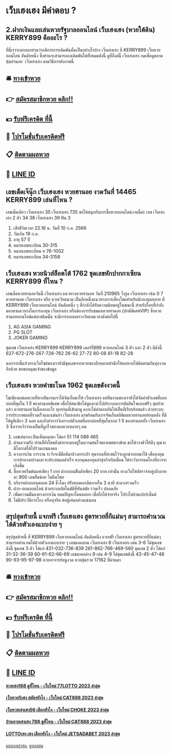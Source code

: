 # เว็บเฮงเฮง มีคำตอบ ?
## 2.ฝากเงินและเล่นหวยรัฐบาลออนไลน์ เว็บเฮงเฮง (หวยใต้ดิน) KERRY899 คืออะไร ?
ที่นี่เราจะมาบอกท่านว่ากติการการเดิมพันนั้นเป็นอย่างไรบ้าง เว็บเฮงเฮง ที่ KERRY899 เว็บหวยออนไลน์ อันดับหนึ่ง ซึ่งท่านจะสามารถลงเดิมพันได้ทั้งหมดดังนี้
ดูที่ลิ้งค์นี้ เว็บเฮงเฮง กดเพื่อดูตลาดหุ้นฮานอย  เว็บเฮงเฮง ตามวิธีการดังภาพนี้

## 🛎 [ทางเข้าหวย](https://bit.ly/3BG5bNw)
## 👉 [สมัครสมาชิกหวย คลิก!!](https://bit.ly/3BG5bNw)
## 💵 [รับฟรีเครดิต ที่นี้](https://bit.ly/3C3mvgS)
## 👑 [โปรโมชั่นรับเครดิตฟรี](https://bit.ly/3C3mvgS)
## 📋 [ติดตามผลหวย](https://bit.ly/3C3mvgS)
## 📱 [LINE ID](https://bit.ly/3C3mvgS)

## เลขเด็ดเจ๊นุ๊ก เว็บเฮงเฮง หวยฮานอย งวดวันที่ 14465 KERRY899 เล่นที่ไหน ?
เลขเม็ดเดียว เว็บเฮงเฮง 35 เว็บเฮงเฮง 735
ขอให้สนุกกับการซื้อหวยออนไลน์งวดนี้ค่ะ
เลข เว็บเฮงเฮง 2 ตัว 34 38 เว็บเฮงเฮง 39
ฟัน 3
1. เสียชีวิตเวลา 22.16 น. วันที่ 10 ก.ค. 2566
2. วันเกิด 19 ก.ค.
3. อายุ 57 ปี
4. หมายเลขทะเบียน 30-315
5. หมายเลขทะเบียน ท 76-1002
6. หมายเลขทะเบียน 34-3158

## เว็บเฮงเฮง หวยนิวส์ล็อตโต้ 1762 ชุดเลขหักปากกาเซียน KERRY899 ที่ไหน ?
เลขเด็ดหวยฮานอยวันนี้ เว็บเฮงเฮง แนวทางหวยฮานอย วันที่ 210965 วิ่งรูด เว็บเฮงเฮง เน้น 0 7
หวยฮานอย เว็บเฮงเฮง หรือ หวยเวียดนาม เป็นอีกหนึ่งแนวทางการเสี่ยงโชคสำหรับนักลงทุนหลาย ที่ KERRY899 เว็บหวยออนไลน์ อันดับหนึ่ง ๆ ที่กำลังได้รับความนิยมอยู่ในขณะนี้ สำหรับใครที่กำลังมองหาแนวทางในการลงทุน เว็บเฮงเฮง หรือต้องการรับชมผลหวยฮานอย (ปกติพิเศษVIP) ซึ่งหวยฮานอยออนไลน์แต่ละชนิดนั้น จะมีการออกผลรางวัลตามเวลาดังต่อไปนี้
1. AG ASIA GAMING
2. PG SLOT
3. JOKER GAMING

ชุดเลข เว็บเฮงเฮง KERRY899 KERRY899 เคอร์รี่899 หวยออนไลน์ 3 ตัว และ 2 ตัว มีดังนี้
627-672-276-267-726-762
26-62
27-72
80-08
81-18
82-28

นอกจากนี้แล้วทางเว็บไซต์ของเรายังมีชุดเลขจากหวยซองอีกหลายสำนักให้คอหวยได้ติดตามกันทุกงวดอีกด้วย
ขอขอบคุณเจ้าของข้อมูล

## เว็บเฮงเฮง หวยคำชะโนด 1962 ชุดเลขดังงวดนี้
ไม่เพียงแค่ผลหวยที่ทางทีมงานเราได้จัดเก็บมาให้ เว็บเฮงเฮง แต่ทีมงานของเรายังได้จัดทำตัวเลขที่ออกบ่อยที่สุดใน 1 ปี ของฮานอยพิเศษ เพื่อให้สมาชิกได้ดูและนำไปประกอบการตัดสินใจแบบฟรีๆ
สุดท้ายแล้ว หวยฮานอยวันนี้ออกอะไร ทุกท่านที่เข้ามาดู คงจะได้คำตอบกันไปเป็นที่เรียบร้อยแล้ว ด้วยระบบการประกาศผลที่รวดเร็วและแม่นยำ เว็บเฮงเฮง มาพร้อมกับการจัดเก็บสถิติผลหวยฮานอยย้อนหลัง ที่มีให้ดูทีเดียว 3 นอย และยังทำการวิเคราะห์ตัวเลขที่ออกบ่อยที่สุดในรอบ 1 ปี ของฮานอยทั้ง เว็บเฮงเฮง 3 ซึ่งเราหวังว่าคงเป็นที่ถูกใจของคอหวยหลายๆ คน
1. เลขเด่นรอง ฝันเห็นแมงดา ได้แก่ 51 114 089 465
2. ด้านความรัก ท่านที่ยังโสดยังม่ายจะตกอยู่ในความสนใจของเพศตรงข้าม ขอให้วางตัวให้ดีๆ คุณจะมีโอกาสได้ไปร่วมงานมงคล
3. ดวงการเงิน การงาน ระวังจะมีมือดีมาล้วงกระเป๋า ทุนรอนที่สะสมไว้จะถูกนำออกมาใช้ เพื่อลงทุนการค้าบางอย่างและจะประสบผลสำเร็จ หากคุณลงทุนทำธุรกิจกับเพื่อน ให้ระวังการคดโกงที่อาจจะเกิดขึ้น
4. ซื้อหวยเริ่มต้นแค่เพียง 1 บาท ฝากถอนขั้นต่ำเพียง 20 บาท เท่านั้น ทางเว็บให้อัตราจ่ายสูงถึงบาทละ 900 เลขอั้นน้อย ไม่คืนโพย
5. บริการฝากถอนตลอด 24 ชั่วโมง ปรับยอดเครดิตภายใน 3 นาที สะดวกรวดเร็ว
6. ฝาก-ถอนออนไลน์ ด้วยระบบอัตโนมัติที่ทันสมัย รวดเร็ว ปลอดภัย
7. เพิ่มความมั่นคงทางการเงิน หมดปัญหาโดนหลอก เชื่อถือได้จ่ายจริง โปร่งใสล้านเปอร์เซ็นต์
8. ไม่มีประวัติการโกง หรือทุจริต ต่อผู้เล่นอย่างแน่นอน

## สรุปสุดท้ายนี้ แจกฟรี เว็บเฮงเฮง สูตรหวยยี่กีแม่นๆ สามารถคำนวณได้ด้วยตัวเองแบบง่าย ๆ
สรุปสุดท้ายนี้ ที่ KERRY899 เว็บหวยออนไลน์ อันดับหนึ่ง แจกฟรี เว็บเฮงเฮง สูตรหวยยี่กีแม่นๆ สามารถคำนวณได้ด้วยตัวเองแบบง่าย ๆ เลขมงคลบน เว็บเฮงเฮง 6 เว็บเฮงเฮง เด่น 3-6 ได้ชุดเลขดังนี้
ชุดเลข 3 ตัว ได้แก่
431-032-736-839
261-862-766-469-560
ชุดเลข 2 ตัว ได้แก่
31-32-36-39
60-61-62-66-69
เลขมงคลล่าง 9 เด่น 4-9 ได้ชุดเลขดังนี้
43-45-47-48
90-93-95-97-98
หวยอาจารย์หนูงวด หวยลุ้นรวย 17162 ที่ผ่านมา

## 🛎 [ทางเข้าหวย](https://bit.ly/3BG5bNw)
## 👉 [สมัครสมาชิกหวย คลิก!!](https://bit.ly/3BG5bNw)
## 💵 [รับฟรีเครดิต ที่นี้](https://bit.ly/3C3mvgS)
## 👑 [โปรโมชั่นรับเครดิตฟรี](https://bit.ly/3C3mvgS)
## 📋 [ติดตามผลหวย](https://bit.ly/3C3mvgS)
## 📱 [LINE ID](https://bit.ly/3C3mvgS)

#### [หวยเฮง168 ดูที่ไหน - เว็บใหม่ 77LOTTO 2023 ล่าสุด](https://atom.io/themes/หวยเฮง168%20ดูที่ไหน%20-%20เว็บใหม่%2077lotto%202023%20ล่าสุด)
#### [เว็บหวย5เฮง สมัครยังไง - เว็บใหม่ CAT888 2023 ล่าสุด](https://atom.io/themes/เว็บหวย5เฮง%20สมัครยังไง%20-%20เว็บใหม่%20cat888%202023%20ล่าสุด)
#### [เว็บหวยเฮงเฮง56 เลือกยังไง - เว็บใหม่ CHOKE 2023 ล่าสุด](https://atom.io/themes/เว็บหวยเฮงเฮง56%20เลือกยังไง%20-%20เว็บใหม่%20choke%202023%20ล่าสุด)
#### [บ้านหวยเฮงเฮง 788 ดูที่ไหน - เว็บใหม่ CAT888 2023 ล่าสุด](https://atom.io/themes/บ้านหวยเฮงเฮง%20788%20ดูที่ไหน%20-%20เว็บใหม่%20cat888%202023%20ล่าสุด)
#### [LOTTOเฮง เฮง เลือกยังไง - เว็บใหม่ JETSADABET 2023 ล่าสุด](https://atom.io/themes/lottoเฮง%20เฮง%20เลือกยังไง%20-%20เว็บใหม่%20jetsadabet%202023%20ล่าสุด)

[ผลบอลล่าสุด](https://siamsport.tv "ผลบอลล่าสุด"), [ดูบอลสด](https://siamsport.tv/ดูบอลสด "ดูบอลสด")